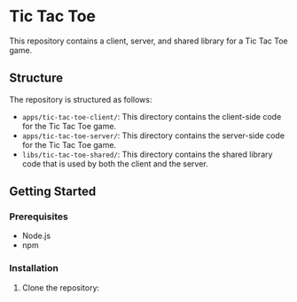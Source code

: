 # Tic Tac Toe

This repository contains a client, server, and shared library for a Tic Tac Toe game.

## Structure

The repository is structured as follows:

- `apps/tic-tac-toe-client/`: This directory contains the client-side code for the Tic Tac Toe game.
- `apps/tic-tac-toe-server/`: This directory contains the server-side code for the Tic Tac Toe game.
- `libs/tic-tac-toe-shared/`: This directory contains the shared library code that is used by both the client and the server.

## Getting Started

### Prerequisites

- Node.js
- npm

### Installation

1. Clone the repository: